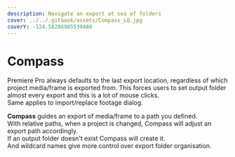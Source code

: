 ```yaml
---
description: Navigate an export at sea of folders
cover: ../../.gitbook/assets/Compass_LQ.jpg
coverY: -124.58286985539488
---
```


# Compass

Premiere Pro always defaults to the last export location, regardless of which project media/frame is exported from. This forces users to set output folder almost every export and this is a lot of mouse clicks.\
Same applies to import/replace footage dialog.

**Compass** guides an export of media/frame to a path you defined.\
With relative paths, when a project is changed, Compass will adjust an export path accordingly.\
If an output folder doesn't exist Compass will create it.\
And wildcard names give more control over export folder organisation.
